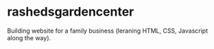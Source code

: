 # rashedsgardencenter
Building website for a family business (leraning HTML, CSS, Javascript along the way).
